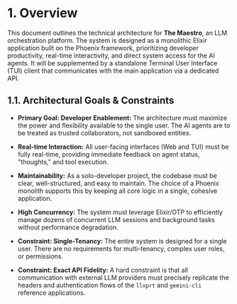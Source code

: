 # 1. Overview

This document outlines the technical architecture for **The Maestro**, an LLM orchestration platform. The system is designed as a monolithic Elixir application built on the Phoenix framework, prioritizing developer productivity, real-time interactivity, and direct system access for the AI agents. It will be supplemented by a standalone Terminal User Interface (TUI) client that communicates with the main application via a dedicated API.

## 1.1. Architectural Goals & Constraints

- **Primary Goal: Developer Enablement:** The architecture must maximize the power and flexibility available to the single user. The AI agents are to be treated as trusted collaborators, not sandboxed entities.
    
- **Real-time Interaction:** All user-facing interfaces (Web and TUI) must be fully real-time, providing immediate feedback on agent status, "thoughts," and tool execution.
    
- **Maintainability:** As a solo-developer project, the codebase must be clear, well-structured, and easy to maintain. The choice of a Phoenix monolith supports this by keeping all core logic in a single, cohesive application.
    
- **High Concurrency:** The system must leverage Elixir/OTP to efficiently manage dozens of concurrent LLM sessions and background tasks without performance degradation.
    
- **Constraint: Single-Tenancy:** The entire system is designed for a single user. There are no requirements for multi-tenancy, complex user roles, or permissions.
    
- **Constraint: Exact API Fidelity:** A hard constraint is that all communication with external LLM providers must precisely replicate the headers and authentication flows of the `llxprt` and `gemini-cli` reference applications.
    
